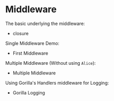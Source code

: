 # Middleware 

The basic underlying the middleware: 
* closure

Single Middleware Demo: 
* First Middleware

Multiple Middleware (Without using `Alice`):
* Multiple Middleware

Using Gorilla's Handlers middleware for Logging:
* Gorilla Logging


